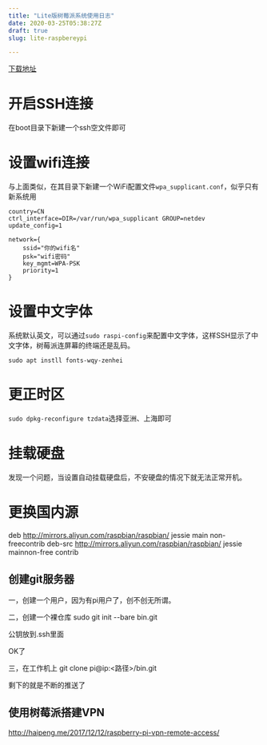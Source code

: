 ```yaml
---
title: "Lite版树莓派系统使用日志"
date: 2020-03-25T05:38:27Z
draft: true
slug: lite-raspbereypi

---
```


[下载地址](https://www.raspberrypi.org/downloads/raspbian/)

# 开启SSH连接

在boot目录下新建一个ssh空文件即可

# 设置wifi连接

与上面类似，在其目录下新建一个WiFi配置文件`wpa_supplicant.conf`，似乎只有新系统用
```
country=CN
ctrl_interface=DIR=/var/run/wpa_supplicant GROUP=netdev
update_config=1

network={
    ssid="你的wifi名"
    psk="wifi密码"
    key_mgmt=WPA-PSK
    priority=1
}
```

# 设置中文字体

系统默认英文，可以通过`sudo raspi-config`来配置中文字体，这样SSH显示了中文字体，树莓派连屏幕的终端还是乱码。

`sudo apt instll fonts-wqy-zenhei`

# 更正时区

`sudo dpkg-reconfigure tzdata`选择亚洲、上海即可

# 挂载硬盘

发现一个问题，当设置自动挂载硬盘后，不安硬盘的情况下就无法正常开机。

# 更换国内源

deb http://mirrors.aliyun.com/raspbian/raspbian/ jessie main non-freecontrib
deb-src http://mirrors.aliyun.com/raspbian/raspbian/ jessie mainnon-free contrib

## 创建git服务器

一，创建一个用户，因为有pi用户了，创不创无所谓。

二，创建一个裸仓库
sudo git init --bare bin.git

公钥放到.ssh里面

OK了

三，在工作机上 
git clone pi@ip:<路径>/bin.git

剩下的就是不断的推送了

## 使用树莓派搭建VPN

http://haipeng.me/2017/12/12/raspberry-pi-vpn-remote-access/